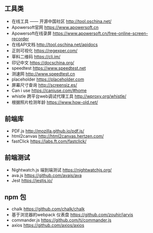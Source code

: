 ## 工具类
* 在线工具 —— 开源中国社区 <http://tool.oschina.net/>
* Apowersoft官网 <https://www.apowersoft.cn>
* Apowersoft在线录屏 <https://www.apowersoft.cn/free-online-screen-recorder>
* 在线API文档 <http://tool.oschina.net/apidocs>
* 正则可视化 <https://regexper.com/>
* 草料二维码 <https://cli.im/>
* 印记中文 <https://docschina.org/>
* speedtest <https://www.speedtest.net>
* 测速网 <http://www.speedtest.cn>
* placeholder <https://placeholder.com>
* 屏幕尺寸查询 <http://screensiz.es/>
* Can i use <https://caniuse.com/#home>
* whistle 跨平台web调试代理工具 <http://wproxy.org/whistle/>
* 根据照片检测年龄 <https://www.how-old.net/>

## 前端库
* PDF.js <http://mozilla.github.io/pdf.js/>
* html2canvas <http://html2canvas.hertzen.com/>
* fastClick <https://labs.ft.com/fastclick/>

## 前端测试
* Nightwatch.js 端到端测试 <https://nightwatchjs.org/>
* ava.js <https://github.com/avajs/ava>
* Jest <https://jestjs.io/>

## npm 包
* chalk <https://github.com/chalk/chalk>
* 基于浏览器的webpack 仪表盘 <https://github.com/zouhir/jarvis>
* commander.js <https://github.com/tj/commander.js>
* axios <https://github.com/axios/axios>